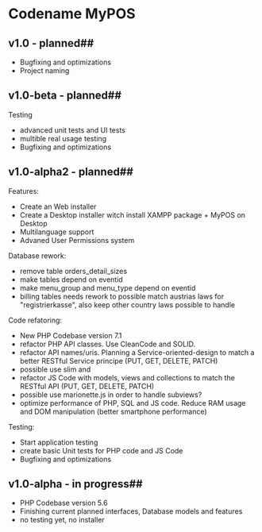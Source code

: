 # Codename MyPOS

## v1.0 - planned##

- Bugfixing and optimizations
- Project naming

## v1.0-beta - planned##

Testing

- advanced unit tests and UI tests
- multible real usage testing
- Bugfixing and optimizations


## v1.0-alpha2 - planned##

Features:

- Create an Web installer
- Create a Desktop installer witch install XAMPP package + MyPOS on Desktop
- Multilanguage support
- Advaned User Permissions system

Database rework:

- remove table orders_detail_sizes
- make tables depend on eventid
- make menu_group and menu_type depend on eventid
- billing tables needs rework to possible match austrias laws for "registrierkasse", also keep other country laws possible to handle

Code refatoring:

- New PHP Codebase version 7.1
- refactor PHP API classes. Use CleanCode and SOLID.
- refactor API names/uris. Planning a Service-oriented-design to match a better RESTful Service principe (PUT, GET, DELETE, PATCH)
- possible use slim and
- refactor JS Code with models, views and collections to match the RESTful API (PUT, GET, DELETE, PATCH)
- possible use marionette.js in order to handle subviews?
- optimize performance of PHP, SQL and JS code. Reduce RAM usage and DOM manipulation (better smartphone performance)

Testing:

- Start application testing
- create basic Unit tests for PHP code and JS Code
- Bugfixing and optimizations

## v1.0-alpha - in progress##

- PHP Codebase version 5.6
- Finishing current planned interfaces, Database models and features
- no testing yet, no installer